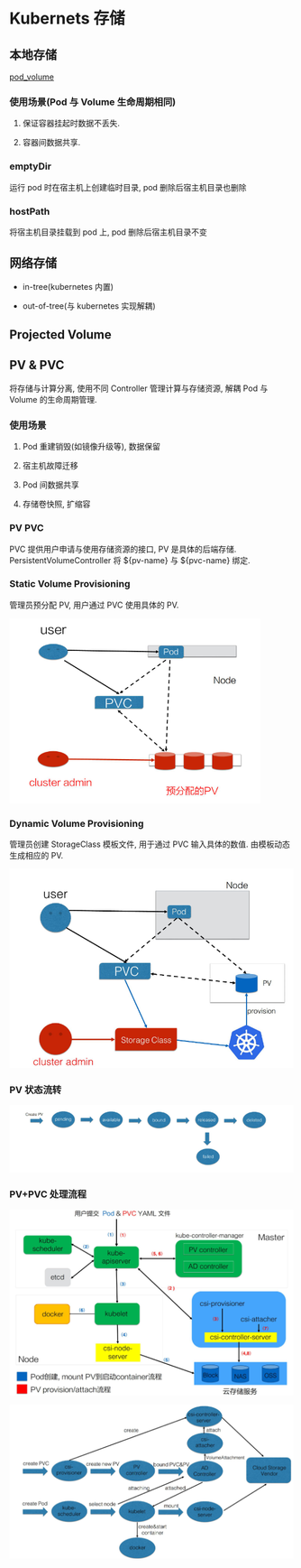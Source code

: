 # Kubernets 存储

## 本地存储

[pod_volume](./yamls/volume/pod_volume.yaml)

### 使用场景(Pod 与 Volume 生命周期相同)

1. 保证容器挂起时数据不丢失.

2. 容器间数据共享.

### emptyDir

运行 pod 时在宿主机上创建临时目录, pod 删除后宿主机目录也删除

### hostPath

将宿主机目录挂载到 pod 上, pod 删除后宿主机目录不变

## 网络存储

- in-tree(kubernetes 内置)

- out-of-tree(与 kubernetes 实现解耦)

## Projected Volume

## PV & PVC

将存储与计算分离, 使用不同 Controller 管理计算与存储资源,
解耦 Pod 与 Volume 的生命周期管理.

### 使用场景

1. Pod 重建销毁(如镜像升级等), 数据保留

2. 宿主机故障迁移

3. Pod 间数据共享

4. 存储卷快照, 扩缩容

### PV PVC

PVC 提供用户申请与使用存储资源的接口, PV 是具体的后端存储.
PersistentVolumeController 将 ${pv-name} 与 ${pvc-name} 绑定.

### Static Volume Provisioning

管理员预分配 PV, 用户通过 PVC 使用具体的 PV.

![static volume provision](./images/static_pv.png)

### Dynamic Volume Provisioning

管理员创建 StorageClass 模板文件, 用于通过 PVC 输入具体的数值.
由模板动态生成相应的 PV.

![dynamic volume provision](./images/dynamic_pv.png)

### PV 状态流转

![pv state](./images/pv_state.png)

### PV+PVC 处理流程

![CSI01](./images/csi_01.png)

![CSI02](./images/csi_02.png)
